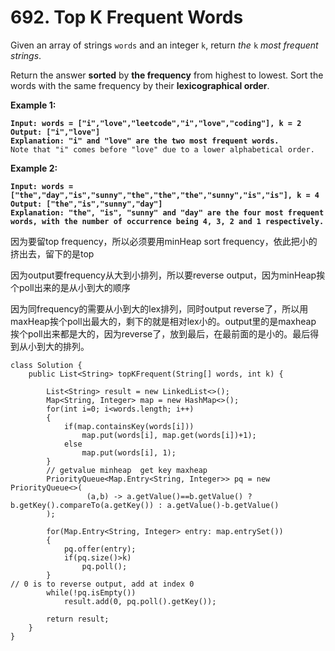 # 692. Top K Frequent Words

Given an array of strings `words` and an integer `k`, return _the_ `k` _most frequent strings_.

Return the answer **sorted** by **the frequency** from highest to lowest. Sort the words with the same frequency by their **lexicographical order**.

&#x20;

**Example 1:**

<pre><code><strong>Input: words = ["i","love","leetcode","i","love","coding"], k = 2
</strong><strong>Output: ["i","love"]
</strong><strong>Explanation: "i" and "love" are the two most frequent words.
</strong>Note that "i" comes before "love" due to a lower alphabetical order.
</code></pre>

**Example 2:**

<pre><code><strong>Input: words = ["the","day","is","sunny","the","the","the","sunny","is","is"], k = 4
</strong><strong>Output: ["the","is","sunny","day"]
</strong><strong>Explanation: "the", "is", "sunny" and "day" are the four most frequent words, with the number of occurrence being 4, 3, 2 and 1 respectively.
</strong></code></pre>

&#x20;

因为要留top frequency，所以必须要用minHeap sort frequency，依此把小的挤出去，留下的是top

因为output要frequency从大到小排列，所以要reverse output，因为minHeap挨个poll出来的是从小到大的顺序

因为同frequency的需要从小到大的lex排列，同时output reverse了，所以用maxHeap挨个poll出最大的，剩下的就是相对lex小的。output里的是maxheap 挨个poll出来都是大的，因为reverse了，放到最后，在最前面的是小的。最后得到从小到大的排列。

```
class Solution {
    public List<String> topKFrequent(String[] words, int k) {
        
        List<String> result = new LinkedList<>();
        Map<String, Integer> map = new HashMap<>();
        for(int i=0; i<words.length; i++)
        {
            if(map.containsKey(words[i]))
                map.put(words[i], map.get(words[i])+1);
            else
                map.put(words[i], 1);
        }
        // getvalue minheap  get key maxheap
        PriorityQueue<Map.Entry<String, Integer>> pq = new PriorityQueue<>(
                 (a,b) -> a.getValue()==b.getValue() ? b.getKey().compareTo(a.getKey()) : a.getValue()-b.getValue()
        );
        
        for(Map.Entry<String, Integer> entry: map.entrySet())
        {
            pq.offer(entry);
            if(pq.size()>k)
                pq.poll();
        }
// 0 is to reverse output, add at index 0
        while(!pq.isEmpty())
            result.add(0, pq.poll().getKey());
        
        return result;
    }
}
```
